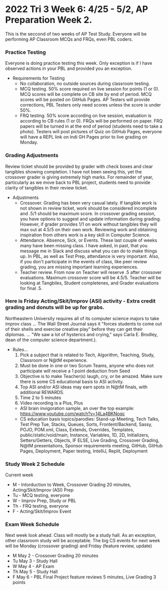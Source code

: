 # 2022 Tri 3 Week 6: 4/25 - 5/2, AP Preparation Week 2.
This is the seccond of two weeks of AP Test Study. Everyone will be performing AP Classroom MCQs and FRQs, even PBL coders.
### Practice Testing
Everyone is doing practice testing this week.  Only exception is if I have observed actions in your PBL and provided you an exception.

* Requirements for Testing
    * No collaboration, no outside sources during classroom testing.
    * MCQ testing.  50% score required on live session for points (1 or 0).  MCQ scores will be complete on CB site by end of period.  MCQ scores will be posted on GitHub Pages.  AP Testers will provide corrections, PBL Testers only need scores unless the score is under 50%.
    * FRQ testing.  50% score according on live session, evaluation is according to CB rules (1 or 0).  FRQs will be performed on paper.  FRQ papers will be turned in at the end of period (students need to take a photo).  Testers will post pictures of Quiz on GitHub Pages, everyone will have a REPL link on Indi GH Pages prior to live grading on Monday.


### Grading Adjustments
Review ticket should be provided by grader with check boxes and clear tangibles showing completion. I have not been seeing this, yet the crossover grader is giving extremely high marks.  For remainder of year, particularly as we move back to PBL project, students need to provide clarity of tangibles in their review ticket.

* Adjustments
    * Crossover.  Grading has been very casual lately. If tangible work is not shown in review ticket, work should be considered incomplete and .5/1 should be maximum score.  In crossover grading session, you have options to suggest and update information during grading.  However, if grader provides 1/1 on work without tangibles they will max out at 4.5/5 on their own work.  Reviewing work and obtaining inspiration from others work is a key skill in Computer Science.
    * Attendance.  Absence, Sick, or Events.  These last couple of weeks many have been missing class.  I have asked, in past, that you message me in Slack and discuss what you can do to make things up.  In PBL, as well as Test Prep, attendance is very important.  Also, if you don't participate in the events of class, like peer review grading, you are missing important learning experiences.
    * Teacher review.  From now on Teacher will reserve .5 after crossover evaluations.  Maximum crossover score will be 4.5/5.  Teacher will be looking at Tangbiles, Student completenes, and Grader evaluations for final .5.


### Here is Friday Acting/Skit/Improv (ASI) activity - Extra credit grading and donuts will be up for grabs.
Northeastern University requires all of its computer science majors to take improv class ... The Wall Street Journal says it "forces students to come out of their shells and exercise creative play" before they can get their diplomas. ... "We saw a lot of hysterics and crying," says Carla E. Brodley, dean of the computer science department.).  

* Rules...
    1. Pick a subject that is related to Tech, Algorithm, Teaching, Study, Classroom or N@tM experience.
    2. Must be done in one or two Scrum Teams, anyone who does not participate will receive a 1 point deduction from Seed
    3. Objective is to make Teacher(s) laugh, cry, or be amazed. Make sure there is some CS educational basis to ASI activity.
    4. Top ASI and/or ASI ideas may earn spots in N@tM finals, with additional REWARDS.
    5. Time 2 to 5 minutes
    6. Video recording is a Plus, Plus
    * ASI brain invigoration sample, an over the top example: https://www.youtube.com/watch?v=14La4BKNoqc
    * CS education basis topics/parodies: Stand-up Meeting, Tech Talks, Test Prep Tue, Stacks, Queues, Sorts, Frontent/Backend, Sassy, POJO, POM.xml, Class, Extends, Overrides, Templates, public/static/void/main, Instance, Variables, 1D, 2D, Initializers, Setters/Getters, Objects, IF ELSE, Live Grading, Crossover Grading, N@tM presentations, Sponsor requirements meeting, GitHub, GitHub Pages, Deployment, Paper testing, IntelliJ, Replit, Deployment


### Study Week 2 Schedule
Current week

* M - Intorduction to Week, Crossover Grading 20 minutes, Acting/Skit/Improv (ASI) Prep
* Tu - MCQ testing, everyone
* W - Improv Prep, Study or PBL
* Th - FRQ testing, everyone
* F - Acting/Skit/Improv Event


### Exam Week Schedule
Next week look ahead.  Class will mostly be a study hall.  As an exception, other classroom study will be acceptable. The big CS events for next week will be Monday (crossover grading) and Friday (feature review, update)

* M May 2 - Crossover Grading 20 minutes
* Tu May 3 - Study Hall
* W May 4 - AP Exam
* Th May 5 - Study Hall
* F May 6 - PBL Final Project feature reviews 5 minutes, Live Grading 3 points
